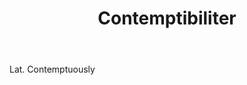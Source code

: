 ---
title: Contemptibiliter
letter: C
permalink: "/definitions/bld-contemptibiliter.html"
body: Lat. Contemptuously
published_at: '2018-07-07'
source: Black's Law Dictionary 2nd Ed (1910)
layout: post
---
